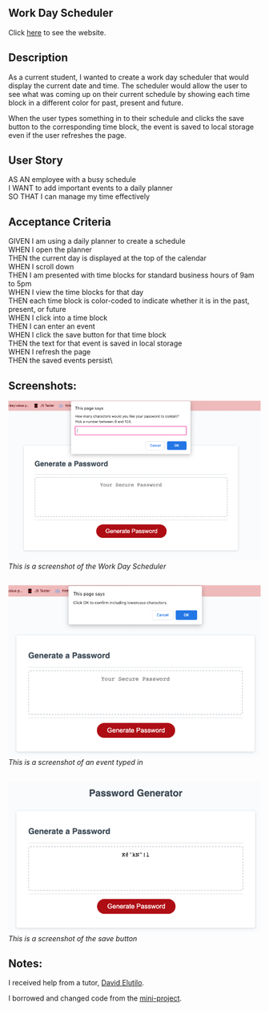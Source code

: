 ## Work Day Scheduler

Click [here](https://jenstem.github.io/Password-Generator/) to see the website.

## Description

As a current student, I wanted to create a work day scheduler that would display the current date and time.  The scheduler would allow the user to see what was coming up on their current schedule by showing each time block in a different color for past, present and future.

When the user types something in to their schedule and clicks the save button to the corresponding time block, the event is saved to local storage even if the user refreshes the page.

## User Story

AS AN employee with a busy schedule\
I WANT to add important events to a daily planner\
SO THAT I can manage my time effectively

## Acceptance Criteria

GIVEN I am using a daily planner to create a schedule\
WHEN I open the planner\
THEN the current day is displayed at the top of the calendar\
WHEN I scroll down\
THEN I am presented with time blocks for standard business hours of 9am to 5pm\
WHEN I view the time blocks for that day\
THEN each time block is color-coded to indicate whether it is in the past, present, or future\
WHEN I click into a time block\
THEN I can enter an event\
WHEN I click the save button for that time block\
THEN the text for that event is saved in local storage\
WHEN I refresh the page\
THEN the saved events persist\

## Screenshots:

![](https://github.com/jenstem/Password-Generator/blob/main/assets/passwordlength.png)
*This is a screenshot of the Work Day Scheduler*
##

![](https://github.com/jenstem/Password-Generator/blob/main/assets/prompts.png)
*This is a screenshot of an event typed in*
##

![](https://github.com/jenstem/Password-Generator/blob/main/assets/passwordgen.png)
*This is a screenshot of the save button*
##

## Notes:

I received help from a tutor, [David Elutilo](https://calendly.com/fsf-tutor-team/david-elutilo?month=2023-06).

I borrowed and changed code from the [mini-project](https://git.bootcampcontent.com/University-of-Connecticut/CONN-VIRT-FSF-PT-05-2023-U-LOLC/-/tree/main/05-Third-Party-APIs/01-Activities/28-Stu_Mini-Project).